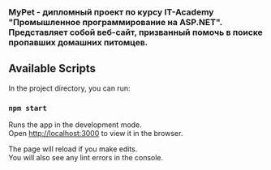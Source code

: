### MyPet - дипломный проект по курсу IT-Academy "Промышленное программирование на ASP.NET". Представляет собой веб-сайт, призванный помочь в поиске пропавших домашних питомцев.

## Available Scripts
In the project directory, you can run:

### `npm start`

Runs the app in the development mode.\
Open [http://localhost:3000](http://localhost:3000) to view it in the browser.

The page will reload if you make edits.\
You will also see any lint errors in the console.
